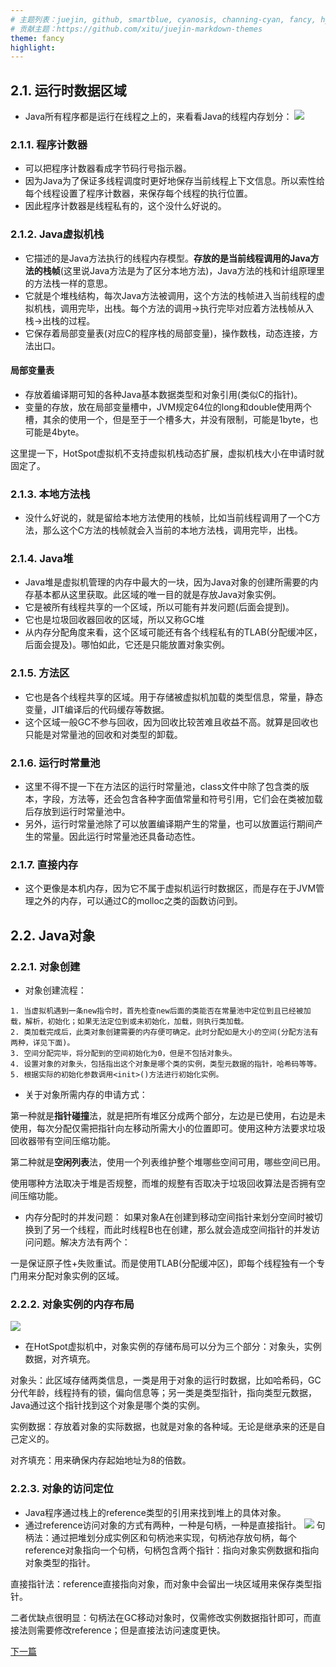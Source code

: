```yaml
---
# 主题列表：juejin, github, smartblue, cyanosis, channing-cyan, fancy, hydrogen, condensed-night-purple, greenwillow, v-green, vue-pro, healer-readable, mk-cute, jzman, geek-black, awesome-green, qklhk-chocolate
# 贡献主题：https://github.com/xitu/juejin-markdown-themes
theme: fancy
highlight:
---
```

## 2.1. 运行时数据区域
* Java所有程序都是运行在线程之上的，来看看Java的线程内存划分：
  ![](https://p1-juejin.byteimg.com/tos-cn-i-k3u1fbpfcp/6d45787b3bec4293b21620e76e2be58e~tplv-k3u1fbpfcp-watermark.image)
### 2.1.1. 程序计数器
* 可以把程序计数器看成字节码行号指示器。
* 因为Java为了保证多线程调度时更好地保存当前线程上下文信息。所以索性给每个线程设置了程序计数器，来保存每个线程的执行位置。
* 因此程序计数器是线程私有的，这个没什么好说的。

### 2.1.2. Java虚拟机栈
* 它描述的是Java方法执行的线程内存模型。**存放的是当前线程调用的Java方法的栈帧**(这里说Java方法是为了区分本地方法)，Java方法的栈和计组原理里的方法栈一样的意思。
* 它就是个堆栈结构，每次Java方法被调用，这个方法的栈帧进入当前线程的虚拟机栈，调用完毕，出栈。每个方法的调用->执行完毕对应着方法栈帧从入栈->出栈的过程。
* 它保存着局部变量表(对应C的程序栈的局部变量)，操作数栈，动态连接，方法出口。

#### 局部变量表
* 存放着编译期可知的各种Java基本数据类型和对象引用(类似C的指针)。
* 变量的存放，放在局部变量槽中，JVM规定64位的long和double使用两个槽，其余的使用一个，但是至于一个槽多大，并没有限制，可能是1byte，也可能是4byte。

这里提一下，HotSpot虚拟机不支持虚拟机栈动态扩展，虚拟机栈大小在申请时就固定了。

### 2.1.3. 本地方法栈
* 没什么好说的，就是留给本地方法使用的栈帧，比如当前线程调用了一个C方法，那么这个C方法的栈帧就会入当前的本地方法栈，调用完毕，出栈。

### 2.1.4. Java堆
* Java堆是虚拟机管理的内存中最大的一块，因为Java对象的创建所需要的内存基本都从这里获取。此区域的唯一目的就是存放Java对象实例。
* 它是被所有线程共享的一个区域，所以可能有并发问题(后面会提到)。
* 它也是垃圾回收器回收的区域，所以又称GC堆
* 从内存分配角度来看，这个区域可能还有各个线程私有的TLAB(分配缓冲区，后面会提及)。哪怕如此，它还是只能放置对象实例。

### 2.1.5. 方法区
* 它也是各个线程共享的区域。用于存储被虚拟机加载的类型信息，常量，静态变量，JIT编译后的代码缓存等数据。
* 这个区域一般GC不参与回收，因为回收比较苦难且收益不高。就算是回收也只能是对常量池的回收和对类型的卸载。

### 2.1.6. 运行时常量池
* 这里不得不提一下在方法区的运行时常量池，class文件中除了包含类的版本，字段，方法等，还会包含各种字面值常量和符号引用，它们会在类被加载后存放到运行时常量池中。
* 另外，运行时常量池除了可以放置编译期产生的常量，也可以放置运行期间产生的常量。因此运行时常量池还具备动态性。

### 2.1.7. 直接内存
* 这个更像是本机内存，因为它不属于虚拟机运行时数据区，而是存在于JVM管理之外的内存，可以通过C的molloc之类的函数访问到。

## 2.2. Java对象
### 2.2.1. 对象创建
* 对象创建流程：
```
1. 当虚拟机遇到一条new指令时，首先检查new后面的类能否在常量池中定位到且已经被加载，解析，初始化；如果无法定位到或未初始化，加载，则执行类加载。
2. 类加载完成后，此类对象创建需要的内存便可确定。此时分配如是大小的空间(分配方法有两种，详见下面)。
3. 空间分配完毕，将分配到的空间初始化为0，但是不包括对象头。
4. 设置对象的对象头，包括指出这个对象是哪个类的实例，类型元数据的指针，哈希码等等。
5. 根据实际的初始化参数调用<init>()方法进行初始化实例。
```
* 关于对象所需内存的申请方式：

第一种就是**指针碰撞**法，就是把所有堆区分成两个部分，左边是已使用，右边是未使用，每次分配仅需把指针向左移动所需大小的位置即可。使用这种方法要求垃圾回收器带有空间压缩功能。

第二种就是**空闲列表**法，使用一个列表维护整个堆哪些空间可用，哪些空间已用。

使用哪种方法取决于堆是否规整，而堆的规整有否取决于垃圾回收算法是否拥有空间压缩功能。

* 内存分配时的并发问题：
  如果对象A在创建到移动空间指针来划分空间时被切换到了另一个线程，而此时线程B也在创建，那么就会造成空间指针的并发访问问题。解决方法有两个：

一是保证原子性+失败重试。而是使用TLAB(分配缓冲区)，即每个线程独有一个专门用来分配对象实例的区域。
### 2.2.2. 对象实例的内存布局
![](https://p3-juejin.byteimg.com/tos-cn-i-k3u1fbpfcp/d299ee6320324d4f94364822bcf2da5e~tplv-k3u1fbpfcp-watermark.image)
* 在HotSpot虚拟机中，对象实例的存储布局可以分为三个部分：对象头，实例数据，对齐填充。

对象头：此区域存储两类信息，一类是用于对象的运行时数据，比如哈希码，GC分代年龄，线程持有的锁，偏向信息等；另一类是类型指针，指向类型元数据，Java通过这个指针找到这个对象是哪个类的实例。

实例数据：存放着对象的实际数据，也就是对象的各种域。无论是继承来的还是自己定义的。

对齐填充：用来确保内存起始地址为8的倍数。
### 2.2.3. 对象的访问定位
* Java程序通过栈上的reference类型的引用来找到堆上的具体对象。
* 通过reference访问对象的方式有两种，一种是句柄，一种是直接指针。
  ![](https://p1-juejin.byteimg.com/tos-cn-i-k3u1fbpfcp/4381833f11c94605bfab3a71b4d185c0~tplv-k3u1fbpfcp-watermark.image)
  句柄法：通过把堆划分成实例区和句柄池来实现，句柄池存放句柄，每个reference对象指向一个句柄，句柄包含两个指针：指向对象实例数据和指向对象类型的指针。

直接指针法：reference直接指向对象，而对象中会留出一块区域用来保存类型指针。

二者优缺点很明显：句柄法在GC移动对象时，仅需修改实例数据指针即可，而直接法则需要修改reference；但是直接法访问速度更快。

[下一篇](https://juejin.cn/post/6937633527009640455/)